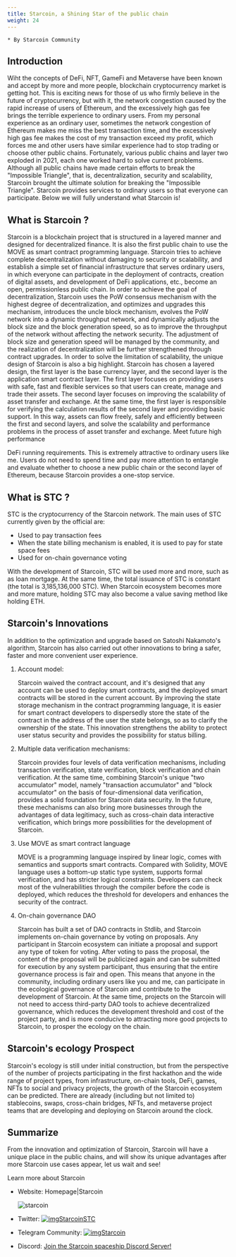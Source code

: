 ```yaml
---
title: Starcoin, a Shining Star of the public chain
weight: 24
---
```


```
* By Starcoin Community
```

## Introduction

Wiht the concepts of DeFi, NFT, GameFi and Metaverse have been known and accept by more and more people, blockchain cryptocurrency market is getting hot. This is exciting news for those of us who firmly believe in the future of cryptocurrency, but with it, the network congestion caused by the rapid increase of users of Ethereum, and the excessively high gas fee brings the terrible experience to ordinary users. From my personal experience as an ordinary user, sometimes the network congestion of Ethereum makes me miss the best transaction time, and the excessively high gas fee makes the cost of my transaction exceed my profit, which forces me and other users have similar experience had to stop trading or choose other public chains. Fortunately, various public chains and  layer two exploded in 2021, each one worked hard to solve current problems. Although all public chains have made certain efforts to break the "Impossible Triangle", that is, decentralization, security and scalability, Starcoin brought the ultimate solution for breaking the "Impossible Triangle". Starcoin provides services to ordinary users  so that everyone can participate. Below we will fully understand what Starcoin is!

## What is Starcoin ?

Starcoin is a blockchain project that is structured in a layered manner and designed for decentralized finance. It is also the first public chain to use the MOVE as smart contract programming language. Starcoin tries to achieve complete decentralization without damaging to security or scalability, and establish a simple set of financial infrastructure that serves ordinary users, in which everyone can participate in the deployment of contracts, creation of digital assets, and development of DeFi applications, etc., become an open, permissionless public chain. In order to achieve the goal of decentralization, Starcoin uses the PoW consensus mechanism with the highest degree of decentralization, and optimizes and upgrades this mechanism, introduces the uncle block mechanism, evolves the PoW network into a dynamic throughput network, and dynamically adjusts the block size and the block generation speed, so as to improve the throughput of the network without affecting the network security. The adjustment of block size and generation speed will be managed by the community, and the realization of decentralization will be further strengthened through contract upgrades. In order to solve the limitation of scalability, the unique design of Starcoin is also a big highlight.  Starcoin has chosen a layered design, the first layer is the base currency layer, and the second layer is the application smart contract layer. The first layer focuses on providing users with safe, fast and flexible services so that users can create, manage and trade their assets. The second layer focuses on improving the scalability of asset transfer and exchange. At the same time, the first layer is responsible for verifying the calculation results of the second layer and providing basic support. In this way, assets can flow freely, safely and efficiently between the first and second layers, and solve the scalability and performance problems in the process of asset transfer and exchange. Meet future high performance

DeFi running requirements. This is extremely attractive to ordinary users like me. Users do not need to spend time and pay more attention to entangle and evaluate whether to choose a new public chain or the second layer of Ethereum, because Starcoin provides a one-stop service.

## What is STC ?

STC is the cryptocurrency of the Starcoin network. The main uses of STC currently given by the official are:

- Used to pay transaction fees
- When the state billing mechanism is enabled, it is used to pay for state space fees
- Used for on-chain governance voting

With the development of Starcoin, STC will be used more and more, such as as loan mortgage. At the same time, the total issuance of STC is constant (the total is 3,185,136,000 STC). When Starcoin ecosystem becomes more and more mature, holding STC may also become a value saving method like holding ETH.

## Starcoin's Innovations

In addition to the optimization and upgrade based on Satoshi Nakamoto's algorithm, Starcoin has also carried out other innovations to bring a safer, faster and more convenient user experience.

1. Account model:

   Starcoin waived the contract account, and it's designed that any account can be used to deploy smart contracts, and the deployed smart contracts will be stored in the current account. By improving the state storage mechanism in the contract programming language, it is easier for smart contract developers to dispersedly store the state of the contract in the address of the user the state belongs, so as to clarify the ownership of the state. This innovation strengthens the ability to protect user status security and provides the possibility for status billing.

2. Multiple data verification mechanisms:

   Starcoin provides four levels of data verification mechanisms, including transaction verification, state verification, block verification and chain verification. At the same time, combining Starcoin's unique "two accumulator" model, namely "transaction accumulator" and "block accumulator" on the basis of four-dimensional data verification, provides a solid foundation for Starcoin data security. In the future, these mechanisms can also bring more businesses through the advantages of data legitimacy, such as cross-chain data interactive verification, which brings more possibilities for the development of Starcoin.

3. Use MOVE as smart contract language

   MOVE is a programming language inspired by linear logic, comes with semantics and supports smart contracts. Compared with Solidity, MOVE language uses a bottom-up static type system, supports formal verification, and has stricter logical constraints. Developers can check most of the vulnerabilities through the compiler before the code is deployed, which reduces the threshold for developers and enhances the security of the contract.

4. On-chain governance DAO

   Starcoin has built a set of DAO contracts in Stdlib, and Starcoin implements on-chain governance by voting on proposals. Any participant in Starcoin ecosystem can initiate a proposal and support any type of token for voting. After voting to pass the proposal, the content of the proposal will be publicized again and can be submitted for execution by any system participant, thus ensuring that the entire governance process is fair and open. This means that anyone in the community, including ordinary users like you and me, can participate in the ecological governance of Starcoin and contribute to the development of Starcoin. At the same time, projects on the Starcoin will not need to access third-party DAO tools to achieve decentralized governance, which reduces the development threshold and cost of the project party, and is more conducive to attracting more good projects to Starcoin, to prosper the ecology on the chain.

## Starcoin's ecology Prospect

Starcoin's ecology is still under initial construction, but from the perspective of the number of projects participating in the first hackathon and the wide range of project types, from infrastructure, on-chain tools, DeFi, games, NFTs to social and privacy projects, the growth of the Starcoin ecosystem can be predicted. There are already (including but not limited to) stablecoins, swaps, cross-chain bridges, NFTs, and metaverse project teams that are developing and deploying on Starcoin around the clock.

## Summarize

From the innovation and optimization of Starcoin, Starcoin will have a unique place in the public chains, and will show its unique advantages after more Starcoin use cases appear, let us wait and see!

Learn more about Starcoin

- Website: Homepage|Starcoin

  ![starcoin](https://starcoin.org/img/stc.svg)

- Twitter:  [![img](https://tva1.sinaimg.cn/large/008i3skNly1gyxzxkm33bj305c05c3yc.jpg)StarcoinSTC](https://twitter.com/StarcoinSTC) 

  

- Telegram Community: [![img](https://tva1.sinaimg.cn/large/008i3skNly1gyxzy1i8g2j300w00w0ma.jpg)Starcoin](https://t.me/StarcoinZH) 

  

- Discord: [Join the Starcoin spaceship Discord Server!](https://t.co/dwCc6WfBtk) 















